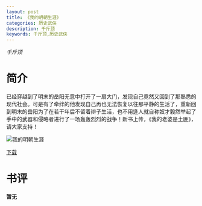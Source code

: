 ```yaml
---
layout: post
title: 《我的明朝生涯》
categories: 历史武侠
description: 千斤顶
keywords: 千斤顶,历史武侠
---
```

*千斤顶*
# 简介
已经穿越到了明末的岳阳无意中打开了一扇大门，发现自己竟然又回到了那熟悉的现代社会。可是有了牵绊的他发现自己再也无法恢复以往那平静的生活了，重新回到明末的岳阳为了在若干年后不留着辫子生活，也不用逢人就自称奴才毅然举起了手中的武器和侵略者进行了一场轰轰烈烈的战争！新书上传，《我的老婆是土匪》，请大家支持！

![我的明朝生涯](https://cdn.jsdelivr.net/gh/YYbooks0/yybooks0img@master/bookscover2/我的明朝生涯.5h12fiwp3qo0.jpg)

[下载](https://link.jscdn.cn/1drv/aHR0cHM6Ly8xZHJ2Lm1zL3QvcyFBaGU2R2dNWmVFb2poaG50emc2SVFkQ211YkJfP2U9VWNjU1RD.txt)

# 书评

**暂无**